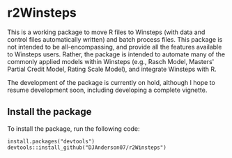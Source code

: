 # r2Winsteps
This is a working package to move R files to Winsteps (with data and control files automatically written) and batch process files. This package is not intended to be all-encompassing, and provide all the features available to Winsteps users. Rather, the package is intended to automate many of the commonly applied models within Winsteps (e.g., Rasch Model, Masters' Partial Credit Model, Rating Scale Model), and integrate Winsteps with R.

The development of the package is currently on hold, although I hope to resume development soon, including developing a complete vignette.

## Install the package
To install the package, run the following code:

```{r}
install.packages("devtools")
devtools::install_github("DJAnderson07/r2Winsteps")
```